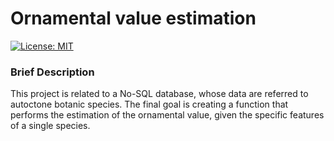 # Ornamental value estimation

[![License: MIT](https://img.shields.io/badge/License-MIT-yellow.svg)](https://github.com/Amatofrancesco99/Ornamental-value-estimation/blob/main/LICENSE)

### Brief Description
This project is related to a No-SQL database, whose data are referred to autoctone botanic species. The final goal is creating a function that performs the estimation of the ornamental value, given the specific features of a single species.
